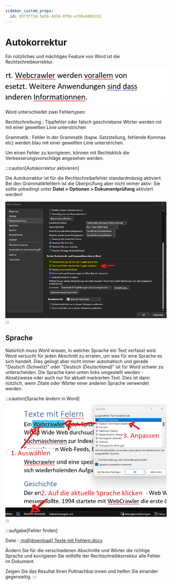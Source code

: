 ```yaml
---
sidebar_custom_props:
  id: 03f3ff3d-5e5b-4d3d-8f6b-ef95eb002cb1
---
```

# Autokorrektur

Ein nützliches und mächtiges Feature von Word ist die Rechtschreibkorrektur.

![Hervorgehobene Fehler in Word](images/04-fehler.png)

Word unterschiedet zwei Fehlertypen:

<span className="wiggly red">Rechtschreibung</span>
: Tippfehler oder falsch geschriebene Wörter werden rot mit einer gewellten Linie unterstrichen

<span className="wiggly blue">Grammatik</span>
: Fehler in der Grammatik (bspw. Satzstellung, fehlende Kommas etc) werden blau mit einer gewellten Linie unterstrichen.

Um einen Fehler zu korrigieren, können mit Rechtsklick die Verbesserungsvorschläge angesehen werden.

:::caution[Autokorrektur aktivieren]

Die Autokorrektur ist für die Rechtschreibefehler standardmässig aktiviert. Bei den Grammatikfehlern ist die Überprüfung aber nicht immer aktiv: Sie sollte unbedingt unter __Datei > Optionen > Dokumentprüfung__ aktiviert werden!

![:mdi-checkbox-marked--blue: Grammatikfehler während der Eingabe markieren --width=550px](images/04-grammatik.png)
:::

## Sprache

Natürlich muss Word wissen, in welcher Sprache ein Text verfasst wird. Word versucht für jeden Abschnitt zu erraten, um was für eine Sprache es sich handelt. Dies gelingt aber nicht immer automatisch und gerade "*Deutsch (Schweiz)*" oder "*Deutsch (Deutschland)*" ist für Word schwer zu unterscheiden. Die Sprache kann unten links umgestellt werden - Absatzweise oder auch nur für aktuell markierten Text. Dies ist dann nützlich, wenn Zitate oder Wörter einer anderen Sprache verwendet werden.

:::caution[Sprache ändern in Word]
![Sprache ändern](images/04-therasus.png)
:::

:::aufgabe[Fehler finden]
<Answer type="state" webKey="619f5c1b-786f-451a-9b78-554403f298c6" />

Datei
: [:mdi[download] Texte mit Fehlern.docx](files/ex04-Texte-mit-Felern.docx)

Ändern Sie für die verschiedenen Abschnitte und Wörter die richtige Sprache und korrigieren Sie mithilfe der Rechtschreibkorrektur alle Fehler im Dokument.

Zeigen Sie das Resultat Ihren Pultnachbar:innen und helfen Sie einander gegenseitig.
:::